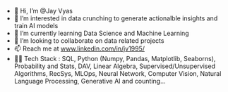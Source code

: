 - 👋 Hi, I’m @Jay Vyas
- 👀 I’m interested in data crunching to generate actionalble insights and train AI models
- 🌱 I’m currently learning Data Science and Machine Learning
- 💞️ I’m looking to collaborate on data related projects
- 📫 Reach me at www.linkedin.com/in/jv1995/
- 🧑‍💻 Tech Stack : SQL, Python (Numpy, Pandas, Matplotlib, Seaborns), Probability and Stats, DAV, Linear Algebra, Supervised/Unsupervised Algorithms, RecSys, MLOps, Neural Network, Computer Vision, Natural Language Processing, Generative AI and counting...
